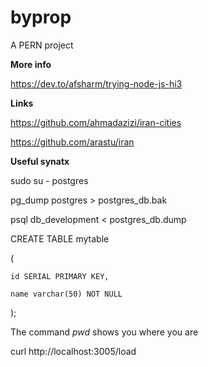 # byprop
A PERN project

**More info**

https://dev.to/afsharm/trying-node-js-hi3

**Links**

https://github.com/ahmadazizi/iran-cities

https://github.com/arastu/iran


**Useful synatx**

sudo su - postgres

pg_dump postgres > postgres_db.bak

psql db_development < postgres_db.dump


CREATE TABLE mytable

(

    id SERIAL PRIMARY KEY,

    name varchar(50) NOT NULL

);


The command *pwd* shows you where you are

curl http://localhost:3005/load

